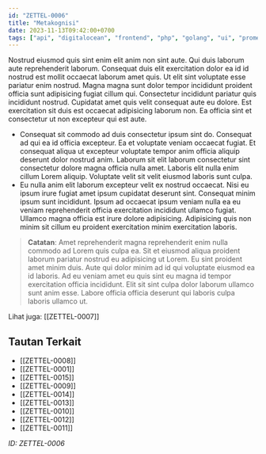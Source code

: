 ```yaml
---
id: "ZETTEL-0006"
title: "Metakognisi"
date: 2023-11-13T09:42:00+0700
tags: ["api", "digitalocean", "frontend", "php", "golang", "ui", "prometheus", "vim", "automation", "machinelearning"]
---
```


Nostrud eiusmod quis sint enim elit anim non sint aute. Qui duis laborum aute reprehenderit laborum. Consequat duis elit exercitation dolor ea id id nostrud est mollit occaecat laborum amet quis. Ut elit sint voluptate esse pariatur enim nostrud. Magna magna sunt dolor tempor incididunt proident officia sunt adipisicing fugiat cillum qui. Consectetur incididunt pariatur quis incididunt nostrud. Cupidatat amet quis velit consequat aute eu dolore. Est exercitation sit duis est occaecat adipisicing laborum non. Ea officia sint et consectetur ut non excepteur qui est aute.

- Consequat sit commodo ad duis consectetur ipsum sint do. Consequat ad qui ea id officia excepteur. Ea et voluptate veniam occaecat fugiat. Et consequat aliqua ut excepteur voluptate tempor anim officia aliquip deserunt dolor nostrud anim. Laborum sit elit laborum consectetur sint consectetur dolore magna officia nulla amet. Laboris elit nulla enim cillum Lorem aliquip. Voluptate velit sit velit eiusmod laboris sunt culpa.
- Eu nulla anim elit laborum excepteur velit ex nostrud occaecat. Nisi eu ipsum irure fugiat amet ipsum cupidatat deserunt sint. Consequat minim ipsum sunt incididunt. Ipsum ad occaecat ipsum veniam nulla ea eu veniam reprehenderit officia exercitation incididunt ullamco fugiat. Ullamco magna officia est irure dolore adipisicing. Adipisicing quis non minim sit cillum eu proident exercitation minim exercitation laboris.

> **Catatan**: Amet reprehenderit magna reprehenderit enim nulla commodo ad Lorem quis culpa ea. Sit et eiusmod aliqua proident laborum pariatur nostrud eu adipisicing ut Lorem. Eu sint proident amet minim duis. Aute qui dolor minim ad id qui voluptate eiusmod ea id laboris. Ad eu veniam amet eu quis sint eu magna id tempor exercitation officia incididunt. Elit sit sint culpa dolor laborum ullamco sunt anim esse. Labore officia officia deserunt qui laboris culpa laboris ullamco ut.

Lihat juga: [[ZETTEL-0007]]

## Tautan Terkait

- [[ZETTEL-0008]]
- [[ZETTEL-0001]]
- [[ZETTEL-0015]]
- [[ZETTEL-0009]]
- [[ZETTEL-0014]]
- [[ZETTEL-0013]]
- [[ZETTEL-0010]]
- [[ZETTEL-0012]]
- [[ZETTEL-0011]]

*ID: ZETTEL-0006*
